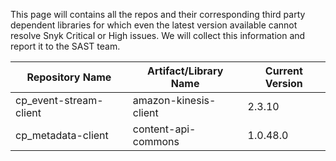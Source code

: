 This page will contains all the repos and their corresponding third party dependent libraries for which even the latest version available cannot resolve Snyk Critical or High issues. We will collect this information and report it to the SAST team.

|Repository Name| Artifact/Library Name |Current Version  |
|--|--|--|
| cp_event-stream-client | amazon-kinesis-client | 2.3.10 |
| cp_metadata-client | content-api-commons | 1.0.48.0 |